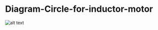 # Diagram-Circle-for-inductor-motor

![alt text](https://github.com/medlamane/Diagram-Circle-for-inductor-motor/blob/figure.jpg?raw=true)
